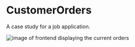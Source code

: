 # CustomerOrders
A case study for a job application.

![image of frontend displaying the current orders](https://puu.sh/Jd3zz/4bae08dd4e.png)
